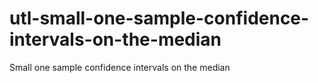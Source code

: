 # utl-small-one-sample-confidence-intervals-on-the-median
Small one sample confidence intervals on the median
